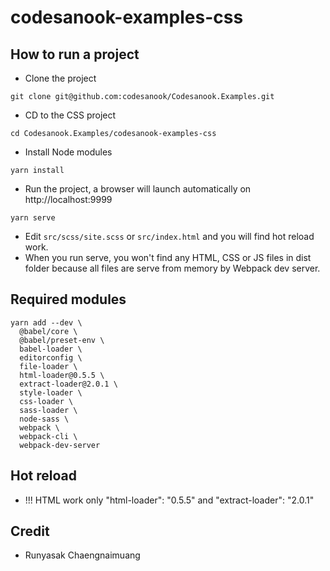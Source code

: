 # codesanook-examples-css

## How to run a project
- Clone the project 
```
git clone git@github.com:codesanook/Codesanook.Examples.git
```

- CD to the CSS project
```
cd Codesanook.Examples/codesanook-examples-css
```

- Install Node modules
```
yarn install
``` 

- Run the project, a browser will launch automatically on http://localhost:9999
```
yarn serve
```   
- Edit `src/scss/site.scss` or `src/index.html` and you will find hot reload work. 
- When you run serve, you won't find any HTML, CSS or JS files in dist folder because all files are serve from memory by Webpack dev server. 

## Required modules

```shell
yarn add --dev \
  @babel/core \
  @babel/preset-env \
  babel-loader \
  editorconfig \
  file-loader \
  html-loader@0.5.5 \
  extract-loader@2.0.1 \
  style-loader \
  css-loader \
  sass-loader \
  node-sass \
  webpack \
  webpack-cli \
  webpack-dev-server
```

## Hot reload
- !!! HTML work only "html-loader": "0.5.5" and "extract-loader": "2.0.1"

## Credit
- Runyasak Chaengnaimuang

